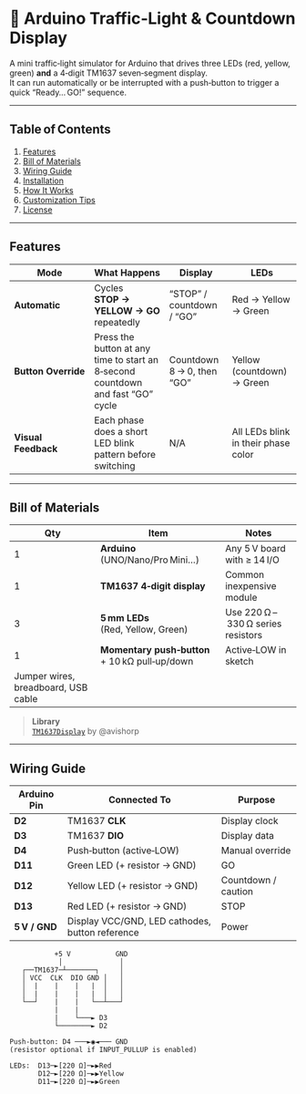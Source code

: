 # 🚦 Arduino Traffic‑Light & Countdown Display  
A mini traffic‑light simulator for Arduino that drives three LEDs (red, yellow, green) **and** a 4‑digit TM1637 seven‑segment display.  
It can run automatically or be interrupted with a push‑button to trigger a quick “Ready… GO!” sequence.

---

## Table of Contents
1. [Features](#features)  
2. [Bill of Materials](#bill-of-materials)  
3. [Wiring Guide](#wiring-guide)  
4. [Installation](#installation)  
5. [How It Works](#how-it-works)  
6. [Customization Tips](#customization-tips)  
7. [License](#license)  

---

## Features
| Mode | What Happens | Display | LEDs |
|------|--------------|---------|------|
| **Automatic** | Cycles **STOP → YELLOW → GO** repeatedly | “STOP” / countdown / “GO” | Red → Yellow → Green |
| **Button Override** | Press the button at any time to start an 8‑second countdown and fast “GO” cycle | Countdown 8 → 0, then “GO” | Yellow (countdown) → Green |
| **Visual Feedback** | Each phase does a short LED blink pattern before switching | N/A | All LEDs blink in their phase color |

---

## Bill of Materials
| Qty | Item | Notes |
|-----|------|-------|
| 1 | **Arduino** (UNO/Nano/Pro Mini…) | Any 5 V board with ≥ 14 I/O |
| 1 | **TM1637 4‑digit display** | Common inexpensive module |
| 3 | **5 mm LEDs** (Red, Yellow, Green) | Use 220 Ω – 330 Ω series resistors |
| 1 | **Momentary push‑button** + 10 kΩ pull‑up/down | Active‑LOW in sketch |
| Jumper wires, breadboard, USB cable |

> **Library**  
> [`TM1637Display`](https://github.com/avishorp/TM1637) by @avishorp

---

## Wiring Guide
| Arduino Pin | Connected To | Purpose |
|-------------|--------------|---------|
| **D2** | TM1637 **CLK** | Display clock |
| **D3** | TM1637 **DIO** | Display data |
| **D4** | Push‑button (active‑LOW) | Manual override |
| **D11** | Green LED (+ resistor → GND) | GO |
| **D12** | Yellow LED (+ resistor → GND) | Countdown / caution |
| **D13** | Red LED (+ resistor → GND) | STOP |
| **5 V / GND** | Display VCC/GND, LED cathodes, button reference | Power |

```ascii
           +5 V           GND
            │              │
   ┌──TM1637─┴───────┐     │
   │ VCC  CLK  DIO GND │   │
   │  |    |    |   |  │   │
   │  |    |    |   |  │   │
   └──┘    |    |   └──┴───┘
           |    |
           |    └───► D3
           └────────► D2

Push‑button: D4 ───►◉◄─── GND
(resistor optional if INPUT_PULLUP is enabled)

LEDs:  D13─►[220 Ω]─►▶Red  
       D12─►[220 Ω]─►▶Yellow  
       D11─►[220 Ω]─►▶Green
